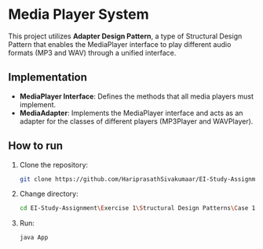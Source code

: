 # Media Player System

This project utilizes **Adapter Design Pattern**, a type of Structural Design Pattern that enables the MediaPlayer interface to play different audio formats (MP3 and WAV) through a unified interface.

## Implementation

- **MediaPlayer Interface**: Defines the methods that all media players must implement.
- **MediaAdapter**: Implements the MediaPlayer interface and acts as an adapter for the classes of different players (MP3Player and WAVPlayer).

## How to run

1. Clone the repository:
   ```bash
   git clone https://github.com/HariprasathSivakumaar/EI-Study-Assignment.git
   ```
2. Change directory:
   ```bash
   cd EI-Study-Assignment\Exercise 1\Structural Design Patterns\Case 1
   ```
3. Run:
   ```bash
   java App
   ```
